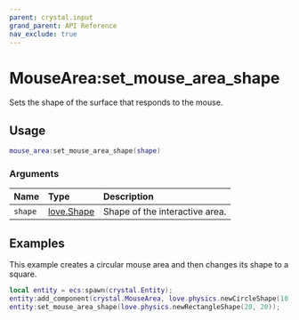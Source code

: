 ```yaml
---
parent: crystal.input
grand_parent: API Reference
nav_exclude: true
---
```


# MouseArea:set_mouse_area_shape

Sets the shape of the surface that responds to the mouse.

## Usage

```lua
mouse_area:set_mouse_area_shape(shape)
```

### Arguments

| Name    | Type                                        | Description                    |
| :------ | :------------------------------------------ | :----------------------------- |
| `shape` | [love.Shape](https://love2d.org/wiki/Shape) | Shape of the interactive area. |

## Examples

This example creates a circular mouse area and then changes its shape to a square.

```lua
local entity = ecs:spawn(crystal.Entity);
entity:add_component(crystal.MouseArea, love.physics.newCircleShape(10));
entity:set_mouse_area_shape(love.physics.newRectangleShape(20, 20));
```
